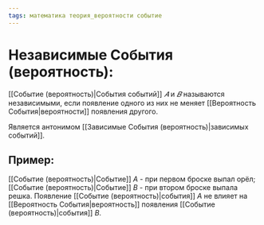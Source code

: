 ```yaml
---
tags: математика теория_вероятности событие
---
```

# Независимые События (вероятность):
[[Событие (вероятность)|События событий]] $𝐴$ и $𝐵$ называются независимыми, если появление одного из них не меняет [[Вероятность События|вероятности]] появления другого.

Является антонимом [[Зависимые События (вероятность)|зависимых событий]].

## Пример:
[[Событие (вероятность)|Событие]] $A$ - при первом броске выпал орёл;
[[Событие (вероятность)|Событие]] $B$ - при втором броске выпала решка.
Появление [[Событие (вероятность)|события]] $A$ не влияет на [[Вероятность События|вероятность]] появления [[Событие (вероятность)|события]] $B$.
